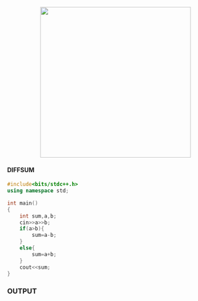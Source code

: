 <p align="center">
<img src="https://s3.amazonaws.com/discourseproduction/original/2X/7/7d7715c7d2d2b9ce40a931b5d8b26823dc9b4e12.png" width="350"/>
</p>

#### DIFFSUM
```cpp
#include<bits/stdc++.h> 
using namespace std;

int main()
{
    int sum,a,b;
    cin>>a>>b;
    if(a>b){
        sum=a-b;
    }
    else{
        sum=a+b;
    }
    cout<<sum;
}
```
### OUTPUT
